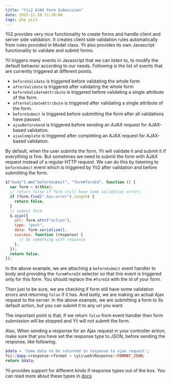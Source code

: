 ```yaml
---
title: "Yii2 AJAX Form Submission"
date: 2015-11-28 11:28:04
tags: php yii2
---
```


Yii2 provides very nice functionality to create forms and handle client and
server side validation. It creates client side validation rules automatically
from rules provided in Model class. Yii also provides its own Javascript
functionality to validate and submit forms.

<!--more-->

Yii triggers many events in Javascript that we can listen to, to modify the
default behavior according to our needs. Following is the list of events that
are currently triggered at different points.

- `beforeValidate` is triggered before validating the whole form
- `afterValidate` is triggered after validating the whole form
- `beforeValidateAttribute` is triggered before validating a single attribute of the form.
- `afterValidateAttribute` is triggered after validating a single attribute of the form.
- `beforeSubmit` is triggered before submitting the form after all validations have passed.
- `ajaxBeforeSend` is triggered before sending an AJAX request for AJAX-based validation.
- `ajaxComplete` is triggered after completing an AJAX request for AJAX-based validation.

By default, when the user submits the form, Yii will validate it and submit it
if everything is fine. But sometimes we need to submit the form with AJAX
request instead of a regular HTTP request. We can do this by listening to
`beforeSubmit` event which is triggered by Yii2 after validation and before
submitting the form.

```javascript
$("body").on("beforeSubmit", "form#formId", function () {
  var form = $(this);
  // return false if form still have some validation errors
  if (form.find(".has-error").length) {
    return false;
  }
  // submit form
  $.ajax({
    url: form.attr("action"),
    type: "post",
    data: form.serialize(),
    success: function (response) {
      // do something with response
    },
  });
  return false;
});
```

In the above example, we are attaching a `beforeSubmit` event handler to body
and providing the `form#formId` selector so that this event is triggered only
for this form. You should replace the `#formId` with the id of your form.

Then just to be sure, we are checking if form still have some validation
errors and returning `false` if it has. And lastly, we are making an actual
Ajax request to the server. In the above example, we are submitting a form to
its default action, but you can submit it to any url you want.

The important point is that, if we return `false` from event handler then form
submission will be stopped and Yii will not submit the form.

Also, When sending a response for an Ajax request in your controller action,
make sure that you have set the response type to JSON, before sending the
response, like following:

```php
$data = 'Some data to be returned in response to ajax request';
Yii::$app->response->format = \yii\web\Response::FORMAT_JSON;
return $data;
```

Yii provides support for different kinds if response types out of the box. You
can read more about these types in
[docs](http://www.yiiframework.com/doc-2.0/guide-runtime-responses.html#response-body)
